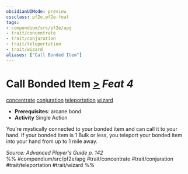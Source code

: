 ```yaml
---
obsidianUIMode: preview
cssclass: pf2e,pf2e-feat
tags:
- compendium/src/pf2e/apg
- trait/concentrate
- trait/conjuration
- trait/teleportation
- trait/wizard
aliases: ["Call Bonded Item"]
---
```

# Call Bonded Item  [>](rules/core-rulebook/chapter-9-playing-the-game.md#Actions "Single Action") *Feat 4*  
[concentrate](rules/traits/concentrate.md "Concentrate Action & Ability Trait")  [conjuration](rules/traits/conjuration.md "Conjuration School Trait")  [teleportation](rules/traits/teleportation.md "Teleportation Effect Trait")  [wizard](rules/traits/wizard.md "Wizard Class Trait")  

- **Prerequisites**: arcane bond
- **Activity** Single Action

You're mystically connected to your bonded item and can call it to your hand. If your bonded item is 1 Bulk or less, you teleport your bonded item into your hand from up to 1 mile away.

*Source: Advanced Player's Guide p. 142*  
%% #compendium/src/pf2e/apg #trait/concentrate #trait/conjuration #trait/teleportation #trait/wizard %%